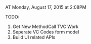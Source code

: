 AT Monday, August 17, 2015 at 2:08PM

TODO:
1. Get New MethodCall TVC Work
2. Seperate VC Codes form model
3. Build UI related APIs

